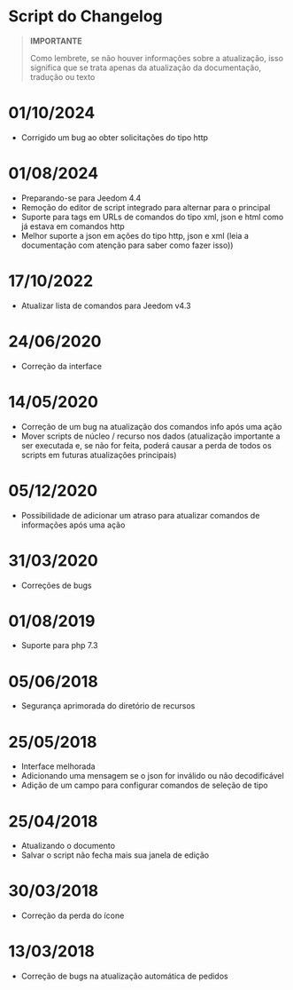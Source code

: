 # Script do Changelog

>**IMPORTANTE**
>
>Como lembrete, se não houver informações sobre a atualização, isso significa que se trata apenas da atualização da documentação, tradução ou texto

# 01/10/2024

- Corrigido um bug ao obter solicitações do tipo http

# 01/08/2024

- Preparando-se para Jeedom 4.4
- Remoção do editor de script integrado para alternar para o principal
- Suporte para tags em URLs de comandos do tipo xml, json e html como já estava em comandos http
- Melhor suporte a json em ações do tipo http, json e xml (leia a documentação com atenção para saber como fazer isso))

# 17/10/2022

- Atualizar lista de comandos para Jeedom v4.3

# 24/06/2020

- Correção da interface

# 14/05/2020

- Correção de um bug na atualização dos comandos info após uma ação
- Mover scripts de núcleo / recurso nos dados (atualização importante a ser executada e, se não for feita, poderá causar a perda de todos os scripts em futuras atualizações principais)

# 05/12/2020

- Possibilidade de adicionar um atraso para atualizar comandos de informações após uma ação

# 31/03/2020

- Correções de bugs

# 01/08/2019

- Suporte para php 7.3

# 05/06/2018

- Segurança aprimorada do diretório de recursos

# 25/05/2018

- Interface melhorada
- Adicionando uma mensagem se o json for inválido ou não decodificável
- Adição de um campo para configurar comandos de seleção de tipo

# 25/04/2018

- Atualizando o documento
- Salvar o script não fecha mais sua janela de edição

# 30/03/2018

- Correção da perda do ícone

# 13/03/2018

- Correção de bugs na atualização automática de pedidos
